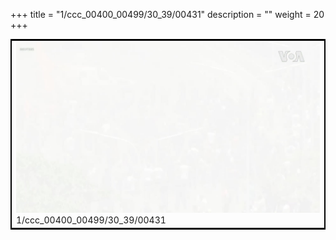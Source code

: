 +++
title = "1/ccc_00400_00499/30_39/00431"
description = ""
weight = 20
+++

<table style="border:2px solid black;max-width:800px;max-height:800px;" 
><tr><td>
<img class="center-fit-jpg"
src="/jpg_/aaa_20190430_NxaOmWaI8sI_00430.jpg">
1/ccc_00400_00499/30_39/00431
</img></td></tr></table>
